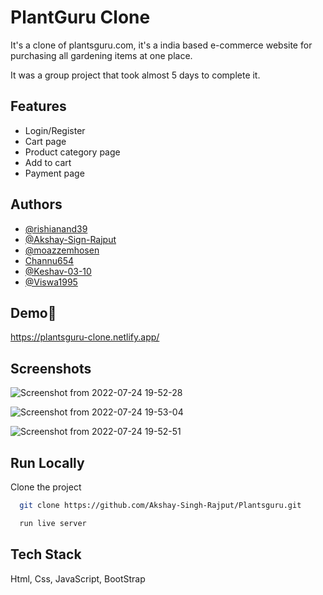 
# PlantGuru Clone
 It's a clone of plantsguru.com, it's a india based e-commerce website for purchasing all gardening items at one place.

It was a group project that took almost 5 days to complete it.


## Features

- Login/Register
- Cart page
- Product category page
- Add to cart
- Payment page


## Authors

- [@rishianand39](https://www.github.com/rishianand39)
- [@Akshay-Sign-Rajput](https://www.github.com/Akshay-Singh-Rajput)
- [@moazzemhosen](https://www.github.com/moazzemhosen)
- [Channu654](https://www.github.com/Channu654)
- [@Keshav-03-10](https://www.github.com/Keshav-03-10)
- [@Viswa1995](https://www.github.com/Viswa1995)


## Demo🚀

https://plantsguru-clone.netlify.app/


## Screenshots

![Screenshot from 2022-07-24 19-52-28](https://user-images.githubusercontent.com/97423069/180651475-655734f0-9302-4be6-abd9-773ca076b61f.png)

![Screenshot from 2022-07-24 19-53-04](https://user-images.githubusercontent.com/97423069/180651479-a7a2f71e-7232-49ec-b7d5-27e90f4ccbb9.png)

![Screenshot from 2022-07-24 19-52-51](https://user-images.githubusercontent.com/97423069/180651484-3d31addb-7c49-409f-89e1-16717750e175.png)





## Run Locally

Clone the project

```bash
  git clone https://github.com/Akshay-Singh-Rajput/Plantsguru.git
```

```bash
  run live server
  ```



## Tech Stack

Html, Css, JavaScript, BootStrap



